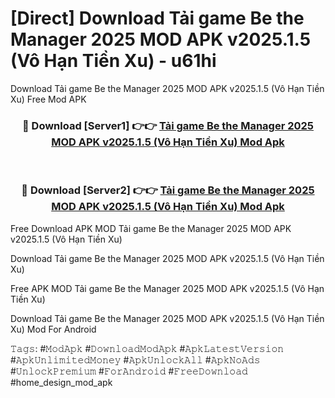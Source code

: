 # [Direct] Download Tải game Be the Manager 2025 MOD APK v2025.1.5 (Vô Hạn Tiền Xu) - u61hi
Download Tải game Be the Manager 2025 MOD APK v2025.1.5 (Vô Hạn Tiền Xu) Free Mod APK

<div align="center">
<h3>🔴 Download [Server1] 👉👉 <a href="https://apk-comot.site?title=Tải_game_Be_the_Manager_2025_MOD_APK_v2025.1.5_(Vô_Hạn_Tiền_Xu)">Tải game Be the Manager 2025 MOD APK v2025.1.5 (Vô Hạn Tiền Xu) Mod Apk</a></h3><br>

<h3>🔴 Download [Server2] 👉👉 <a href="https://apk-comot.site?title=Tải_game_Be_the_Manager_2025_MOD_APK_v2025.1.5_(Vô_Hạn_Tiền_Xu)">Tải game Be the Manager 2025 MOD APK v2025.1.5 (Vô Hạn Tiền Xu) Mod Apk</a></h3>
</div>


Free Download APK MOD Tải game Be the Manager 2025 MOD APK v2025.1.5 (Vô Hạn Tiền Xu)

Download Tải game Be the Manager 2025 MOD APK v2025.1.5 (Vô Hạn Tiền Xu) 

Free APK MOD Tải game Be the Manager 2025 MOD APK v2025.1.5 (Vô Hạn Tiền Xu) 

Download Tải game Be the Manager 2025 MOD APK v2025.1.5 (Vô Hạn Tiền Xu) Mod For Android

𝚃𝚊𝚐𝚜: #𝙼𝚘𝚍𝙰𝚙𝚔 #𝙳𝚘𝚠𝚗𝚕𝚘𝚊𝚍𝙼𝚘𝚍𝙰𝚙𝚔 #𝙰𝚙𝚔𝙻𝚊𝚝𝚎𝚜𝚝𝚅𝚎𝚛𝚜𝚒𝚘𝚗 #𝙰𝚙𝚔𝚄𝚗𝚕𝚒𝚖𝚒𝚝𝚎𝚍𝙼𝚘𝚗𝚎𝚢 #𝙰𝚙𝚔𝚄𝚗𝚕𝚘𝚌𝚔𝙰𝚕𝚕 #𝙰𝚙𝚔𝙽𝚘𝙰𝚍𝚜 #𝚄𝚗𝚕𝚘𝚌𝚔𝙿𝚛𝚎𝚖𝚒𝚞𝚖 #𝙵𝚘𝚛𝙰𝚗𝚍𝚛𝚘𝚒𝚍 #𝙵𝚛𝚎𝚎𝙳𝚘𝚠𝚗𝚕𝚘𝚊𝚍 #home_design_mod_apk